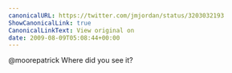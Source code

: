 ```yaml
---
canonicalURL: https://twitter.com/jmjordan/status/3203032193
ShowCanonicalLink: true
CanonicalLinkText: View original on
date: 2009-08-09T05:08:44+00:00
---
```

@moorepatrick Where did you see it?